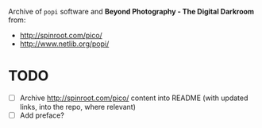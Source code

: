 Archive of `popi` software and **Beyond Photography - The Digital Darkroom** from:

- http://spinroot.com/pico/
- http://www.netlib.org/popi/

# TODO
- [ ] Archive http://spinroot.com/pico/ content into README (with updated links, into the repo, where relevant)
- [ ] Add preface?
